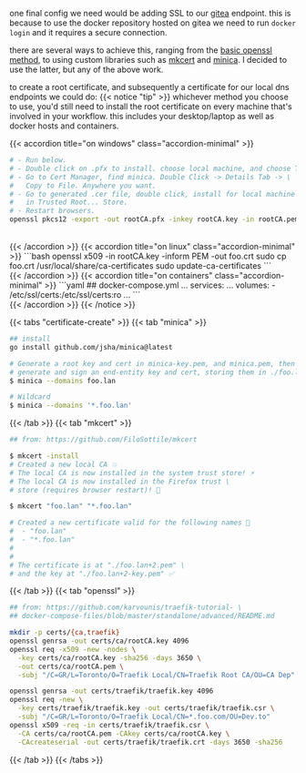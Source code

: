 one final config we need would be adding SSL to our [gitea](#gitea) endpoint. this is because to use the docker repository hosted on gitea we need to run `docker login` and it requires a secure connection.

there are several ways to achieve this, ranging from the [basic openssl method](), to using custom libraries such as [mkcert](https://github.com/FiloSottile/mkcert) and [minica](https://github.com/jsha/minica). I decided to use the latter, but any of the above work. 

to create a root certificate, and subsequently a certificate for our local dns endpoints we could do:
{{< notice "tip" >}}
  whichever method you choose to use, you'd still need to install the root certificate on every machine that's involved in your workflow. this includes your desktop/laptop as well as docker hosts and containers. 

 {{< accordion  title="on windows" class="accordion-minimal" >}}
  ```bash
  # - Run below.
  # - Double click on .pfx to install. choose local machine, and choose Trusted Root.. Store.
  # - Go to Cert Manager, find minica. Double Click -> Details Tab -> \
  #   Copy to File. Anywhere you want.
  # - Go to generated .cer file, double click, install for local machine \
  #   in Trusted Root... Store.
  # - Restart browsers.
  openssl pkcs12 -export -out rootCA.pfx -inkey rootCA.key -in rootCA.pem
  ```
  <br/>
  {{< /accordion >}}
  {{< accordion  title="on linux" class="accordion-minimal" >}}
  ```bash
  openssl x509 -in rootCA.key -inform PEM -out foo.crt
  sudo cp foo.crt /usr/local/share/ca-certificates
  sudo update-ca-certificates
  ```
  <br/>
  {{< /accordion >}}
  {{< accordion  title="on containers" class="accordion-minimal" >}}
  ```yaml
  ## docker-compose.yml
  ...
  services:
    ...
    volumes:
      - /etc/ssl/certs:/etc/ssl/certs:ro
  ...
  ```
  <br/>
  {{< /accordion >}}
{{< /notice >}}

{{< tabs "certificate-create" >}}
{{< tab "minica" >}}
```bash
## install
go install github.com/jsha/minica@latest

# Generate a root key and cert in minica-key.pem, and minica.pem, then
# generate and sign an end-entity key and cert, storing them in ./foo.lan/
$ minica --domains foo.lan

# Wildcard
$ minica --domains '*.foo.lan'
```
{{< /tab >}}
{{< tab "mkcert" >}}
```bash
## from: https://github.com/FiloSottile/mkcert

$ mkcert -install
# Created a new local CA 💥
# The local CA is now installed in the system trust store! ⚡️
# The local CA is now installed in the Firefox trust \ 
# store (requires browser restart)! 🦊

$ mkcert "foo.lan" "*.foo.lan"

# Created a new certificate valid for the following names 📜
#  - "foo.lan"
#  - "*.foo.lan"
# 
# 
# The certificate is at "./foo.lan+2.pem" \
# and the key at "./foo.lan+2-key.pem" ✅
```
{{< /tab >}}
{{< tab "openssl" >}}
```bash
## from: https://github.com/karvounis/traefik-tutorial- \
## docker-compose-files/blob/master/standalone/advanced/README.md

mkdir -p certs/{ca,traefik}
openssl genrsa -out certs/ca/rootCA.key 4096
openssl req -x509 -new -nodes \
  -key certs/ca/rootCA.key -sha256 -days 3650 \
  -out certs/ca/rootCA.pem \
  -subj "/C=GR/L=Toronto/O=Traefik Local/CN=Traefik Root CA/OU=CA Dep"

openssl genrsa -out certs/traefik/traefik.key 4096
openssl req -new \
  -key certs/traefik/traefik.key -out certs/traefik/traefik.csr \
  -subj "/C=GR/L=Toronto/O=Traefik Local/CN=*.foo.com/OU=Dev.to"
openssl x509 -req -in certs/traefik/traefik.csr \
  -CA certs/ca/rootCA.pem -CAkey certs/ca/rootCA.key \
  -CAcreateserial -out certs/traefik/traefik.crt -days 3650 -sha256
```


{{< /tab >}}
{{< /tabs >}}

